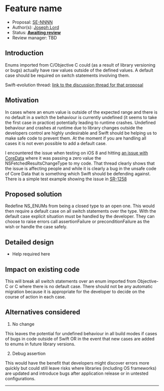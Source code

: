 # Feature name

* Proposal: [SE-NNNN](https://github.com/josephlord/swift-evolution/blob/master/proposals/0000-consider_ns_enums_open.md)
* Author(s): [Joseph Lord](https://github.com/josephlord)
* Status: **[Awaiting review](#rationale)**
* Review manager: TBD

## Introduction

Enums imported from C/Objective C could (as a result of library
versioning or bugs) actually have raw values outside of the defined
values. A default case should be required on switch statements involving
them.

Swift-evolution thread: [link to the discussion thread for that proposal](https://lists.swift.org/pipermail/swift-evolution)

## Motivation

In cases where an enum value is outside of the expected range and there is no
default in a switch the behaviour is currently undefined (it seems to take the
first case in practice) potentially leading to runtime crashes. Undefined
behaviour and crashes at runtime due to library changes outside the developers
control are highly undesirable and Swift should be helping us to make safe
code to prevent them. At the moment if you are handling all cases it is not
even possible to add a default case.

I encountered the issue when testing on iOS 8 and hitting [an issue with CoreData](http://stackoverflow.com/a/32978387/1476206)
where it was passing a zero value the NSFetchedResultsChangeType to my code.
That thread clearly shows that the issue is affecting people and while it is
clearly a bug in the unsafe code of Core Data that is something which Swift
should be defending against. There is a simple test example showing the issue
in [SR-1258](https://bugs.swift.org/browse/SR-1258)

## Proposed solution

Redefine NS_ENUMs from being a closed type to an open one. This would then
require a default case on all switch statements over the type. With the default
case explicit situation must be handled by the developer. They can choose to
raise errors call assertionFailure or preconditionFailure as the wish or handle
the case safely.

## Detailed design

 - Help required here 

## Impact on existing code

This will break all switch statements over an enum imported from Objective-C
or C where there is no default case. There should not be any automatic
migration because it is appropriate for the developer to decide on the course
of action in each case.

## Alternatives considered

1) No change

This leaves the potential for undefined behaviour in all build modes if cases
of bugs in code outside of Swift OR in the event that new cases are added to
enums in future library versions.

2) Debug assertion

This would have the benefit that developers might discover errors more quickly
but could still leave risks where libraries (including OS frameworks) are
updated and introduce bugs after application release or in untested
configurations.

-------------------------------------------------------------------------------


